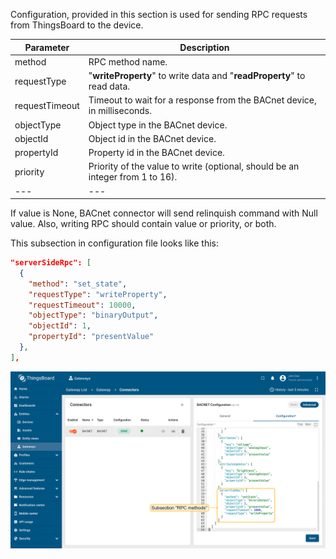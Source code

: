 Configuration, provided in this section is used for sending RPC requests from ThingsBoard to the device.

| **Parameter**  | **Description**                                                               |
|----------------|-------------------------------------------------------------------------------|
| method         | RPC method name.                                                              |
| requestType    | "**writeProperty**" to write data and "**readProperty**" to read data.        |
| requestTimeout | Timeout to wait for a response from the BACnet device, in milliseconds.       |
| objectType     | Object type in the BACnet device.                                             |
| objectId       | Object id in the BACnet device.                                               |
| propertyId     | Property id in the BACnet device.                                             |
| priority       | Priority of the value to write (optional, should be an integer from 1 to 16). |
| ---            | ---                                                                           |

If value is None, BACnet connector will send relinquish command with Null value.
Also, writing RPC should contain value or priority, or both.

This subsection in configuration file looks like this:

```json
"serverSideRpc": [
  {
    "method": "set_state",
    "requestType": "writeProperty",
    "requestTimeout": 10000,
    "objectType": "binaryOutput",
    "objectId": 1,
    "propertyId": "presentValue"
  },
],
```

![image](/images/gateway/bacnet-connector/bacnet-subsection-rpc-methods-advanced-1-ce.png)

